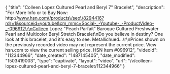 {
    "title": "Colleen Lopez Cultured Pearl and Beryl 7\" Bracelet",
    "description": "For More Info or to Buy Now: http:\/\/www.hsn.com\/products\/seo\/8294416?rdr=1&sourceid=youtube&cm_mmc=Social-_-Youtube-_-ProductVideo-_-096912\r\nColleen Lopez \"Peach Parfait\" Baroque Cultured Freshwater Pearl and Multicolor Beryl Stretch Bracelet\nDo you believe in destiny? One look at this bracelet, and it's easy to see. Metallichued...\r\nPrices shown on the previously recorded video may not represent the current price.  View hsn.com to view the current selling price. HSN Item #096912",
    "videoid": "112344966",
    "date_created": "1487145405",
    "date_modified": "1503419003",
    "type": "captivate",
    "layout": "video",
    "url": "\/v\/colleen-lopez-cultured-pearl-and-beryl-7-bracelet\/112344966"
}